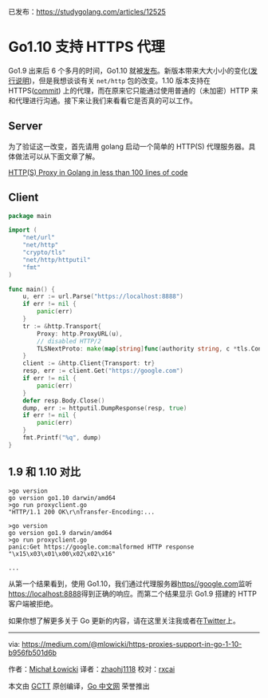 已发布：https://studygolang.com/articles/12525

# Go1.10 支持 HTTPS 代理

Go1.9 出来后 6 个多月的时间，Go1.10 就被[发布](https://blog.golang.org/go1.10)。新版本带来大大小小的变化([发行说明](https://golang.org/doc/go1.10))，但是我想谈谈有关 `net/http` 包的改变。1.10 版本支持在 HTTPS([commit](https://github.com/hyangah/go/commit/ab0372d91c17ca97a8258670beadadc6601d0da2)) 上的代理，而在原来它只能通过使用普通的（未加密）HTTP 来和代理进行沟通。接下来让我们来看看它是否真的可以工作。

## Server

为了验证这一改变，首先请用 golang 启动一个简单的 HTTP(S) 代理服务器。具体做法可以从下面文章了解。

[HTTP(S) Proxy in Golang in less than 100 lines of code](https://medium.com/@mlowicki/http-s-proxy-in-golang-in-less-than-100-lines-of-code-6a51c2f2c38c)

## Client
```go
package main

import (
	"net/url"
	"net/http"
	"crypto/tls"
	"net/http/httputil"
	"fmt"
)

func main() {
	u, err := url.Parse("https://localhost:8888")
	if err != nil {
		panic(err)
	}
	tr := &http.Transport{
		Proxy: http.ProxyURL(u),
		// disabled HTTP/2
		TLSNextProto: make(map[string]func(authority string, c *tls.Conn) http.RoundTripper),
	}
	client := &http.Client{Transport: tr}
	resp, err := client.Get("https://google.com")
	if err != nil {
		panic(err)
	}
	defer resp.Body.Close()
	dump, err := httputil.DumpResponse(resp, true)
	if err != nil {
		panic(err)
	}
	fmt.Printf("%q", dump)
}
```

## 1.9 和 1.10 对比

```
>go version
go version go1.10 darwin/amd64
>go run proxyclient.go
"HTTP/1.1 200 OK\r\nTransfer-Encoding:...

>go version
go version go1.9 darwin/amd64
>go run proxyclient.go
panic:Get https://google.com:malformed HTTP response "\x15\x03\x01\x00\x02\x02\x16"

...
```
从第一个结果看到，使用 Go1.10，我们通过代理服务器[https//google.com](https//google.com)监听[https://localhost:8888](https://localhost:8888)得到正确的响应。而第二个结果显示 Go1.9 搭建的 HTTP 客户端被拒绝。

如果你想了解更多关于 Go 更新的内容，请在这里关注我或者在[Twitter](https://twitter.com/mlowicki)上。

------------
via: https://medium.com/@mlowicki/https-proxies-support-in-go-1-10-b956fb501d6b

作者：[Michał Łowicki](https://medium.com/@mlowicki)
译者：[zhaohj1118](https://github.com/zhaohj1118)
校对：[rxcai](https://github.com/rxcai)

本文由 [GCTT](https://github.com/studygolang/GCTT) 原创编译，[Go 中文网](https://studygolang.com/) 荣誉推出
